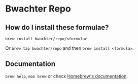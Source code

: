 # Bwachter Repo

## How do I install these formulae?

`brew install bwachter/repo/<formula>`

Or `brew tap bwachter/repo` and then `brew install <formula>`.

## Documentation

`brew help`, `man brew` or check [Homebrew's documentation](https://docs.brew.sh).
